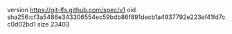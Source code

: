 version https://git-lfs.github.com/spec/v1
oid sha256:cf3a5486e343306554ec59bdb86f891decb1a4937792e223ef41fd7cc0d02bd1
size 23403
